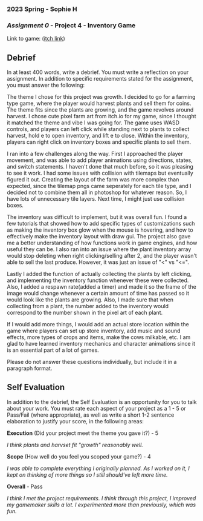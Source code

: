 ### **2023 Spring** - Sophie H
### *Assignment 0* - Project 4 - Inventory Game
Link to game: ([itch link](https://sophiahughes.itch.io/project-4-inventory-sophie-hughes))


## **Debrief**
In at least 400 words, write a debrief. You must write a reflection on your assignment. In addition to specific requirements stated for the assignment, you must answer the following:

The theme I chose for this project was growth. I decided to go for a farming type game, where the player would harvest plants and sell them for coins. The theme fits since the plants are growing, and the game revolves around harvest. I chose cute pixel farm art from itch.io for my game, since I thought it matched the theme and vibe I was going for. The game uses WASD controls, and players can left click while standing next to plants to collect harvest, hold e to open inventory, and lift e to close. Within the inventory, players can right click on inventory boxes and specific plants to sell them. 

I ran into a few challenges along the way. First I approached the player movement, and was able to add player animations using directions, states, and switch statements. I haven't done that much before, so it was pleasing to see it work. I had some issues with collision with tilemaps but eventually figured it out. Creating the layout of the farm was more complex than expected, since the tilemap pngs came seperately for each tile type, and I decided not to combine them all in photoshop for whatever reason. So, I have lots of unnecessary tile layers. Next time, I might just use collision boxes. 

The inventory was difficult to implement, but it was overall fun. I found a few tutorials that showed how to add specific types of customizations such as making the inventory box glow when the mouse is hovering, and how to effectively make the inventory layout with draw gui. The project also gave me a better understanding of how functions work in game engines, and how useful they can be. I also ran into an issue where the plant inventory array would stop deleting when right clicking/selling after 2, and the player wasn't able to sell the last produce. However, it was just an issue of "<" vs "<=".

Lastly I added the function of actually collecting the plants by left clicking, and implementing the inventory function whenever these were collected. Also, I added a respawn rate(added a timer) and made it so the frame of the image would change whenever a certain amount of time has passed so it would look like the plants are growing. Also, I made sure that when collecting from a plant, the number added to the inventory would correspond to the number shown in the pixel art of each plant. 

If I would add more things, I would add an actual store location within the game where players can set up store inventory, add music and sound effects, more types of crops and items, make the cows milkable, etc. I am glad to have learned inventory mechanics and character animations since it is an essential part of a lot of games. 

Please do not answer these questions individually, but include it in a paragraph format.

## **Self Evaluation**
In addition to the debrief, the Self Evaluation is an opportunity for you to talk about your work. You must rate each aspect of your project as a 1 - 5 or Pass/Fail (where appropriate), as well as write a short 1-2 sentence elaboration to justify your score, in the following areas:


**Execution** (Did your project meet the theme you gave it?) - 5

*I think plants and harvset fit "growth" reasonably well.*


**Scope** (How well do you feel you scoped your game?) - 4


*I was able to complete everything I originally planned. As I worked on it, I kept on thinking of more things so I still should've left more time.*


**Overall** - Pass


*I think I met the project requirements. I think through this project, I improved my gamemaker skills a lot. I experimented more than previously, which was fun.*
